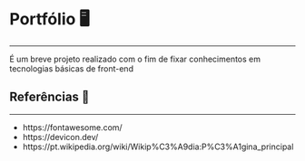 # Portfólio 🖥️
<hr>
<p> É um breve projeto realizado com o fim de fixar conhecimentos em tecnologias básicas de front-end </p>

## Referências 📌
<hr>
<ul>
  <li>https://fontawesome.com/</li>
  <li>https://devicon.dev/</li>
  <li>https://pt.wikipedia.org/wiki/Wikip%C3%A9dia:P%C3%A1gina_principal</li>
</ul>
